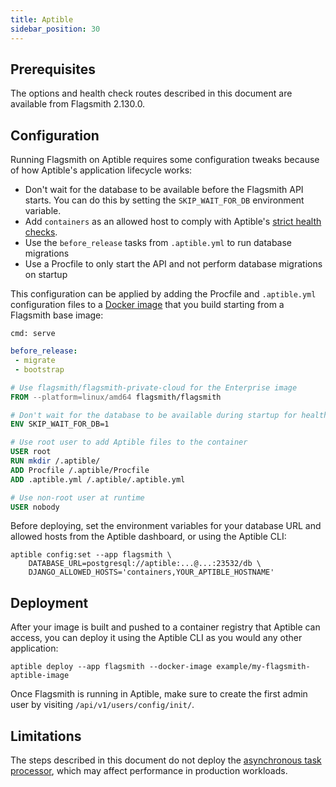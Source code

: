 ```yaml
---
title: Aptible
sidebar_position: 30
---
```


## Prerequisites

The options and health check routes described in this document are available from Flagsmith 2.130.0.

## Configuration

Running Flagsmith on Aptible requires some configuration tweaks because of how Aptible's application lifecycle works:

- Don't wait for the database to be available before the Flagsmith API starts. You can do this by setting the
  `SKIP_WAIT_FOR_DB` environment variable.
- Add `containers` as an allowed host to comply with Aptible's
  [strict health checks](https://www.aptible.com/docs/core-concepts/apps/connecting-to-apps/app-endpoints/https-endpoints/health-checks#strict-health-checks).
- Use the `before_release` tasks from `.aptible.yml` to run database migrations
- Use a Procfile to only start the API and not perform database migrations on startup

This configuration can be applied by adding the Procfile and `.aptible.yml` configuration files to a
[Docker image](https://www.aptible.com/docs/core-concepts/apps/deploying-apps/image/deploying-with-docker-image/overview#how-do-i-deploy-from-docker-image)
that you build starting from a Flagsmith base image:

```text title="Procfile"
cmd: serve
```

```yaml title=".aptible.yml"
before_release:
 - migrate
 - bootstrap
```

```dockerfile title="Dockerfile"
# Use flagsmith/flagsmith-private-cloud for the Enterprise image
FROM --platform=linux/amd64 flagsmith/flagsmith

# Don't wait for the database to be available during startup for health checks to succeed
ENV SKIP_WAIT_FOR_DB=1

# Use root user to add Aptible files to the container
USER root
RUN mkdir /.aptible/
ADD Procfile /.aptible/Procfile
ADD .aptible.yml /.aptible/.aptible.yml

# Use non-root user at runtime
USER nobody
```

Before deploying, set the environment variables for your database URL and allowed hosts from the Aptible dashboard, or
using the Aptible CLI:

```shell
aptible config:set --app flagsmith \
    DATABASE_URL=postgresql://aptible:...@...:23532/db \
    DJANGO_ALLOWED_HOSTS='containers,YOUR_APTIBLE_HOSTNAME'
```

## Deployment

After your image is built and pushed to a container registry that Aptible can access, you can deploy it using the
Aptible CLI as you would any other application:

```shell
aptible deploy --app flagsmith --docker-image example/my-flagsmith-aptible-image
```

Once Flagsmith is running in Aptible, make sure to create the first admin user by visiting `/api/v1/users/config/init/`.

## Limitations

The steps described in this document do not deploy the
[asynchronous task processor](/deployment/configuration/task-processor), which may affect performance in production
workloads.
